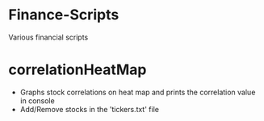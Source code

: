 # Finance-Scripts
Various financial scripts

<h1>correlationHeatMap</h1>
<ul>
  <li>Graphs stock correlations on heat map and prints the correlation value in console</li>
  <li>Add/Remove stocks in the 'tickers.txt' file </li>
</ul>


